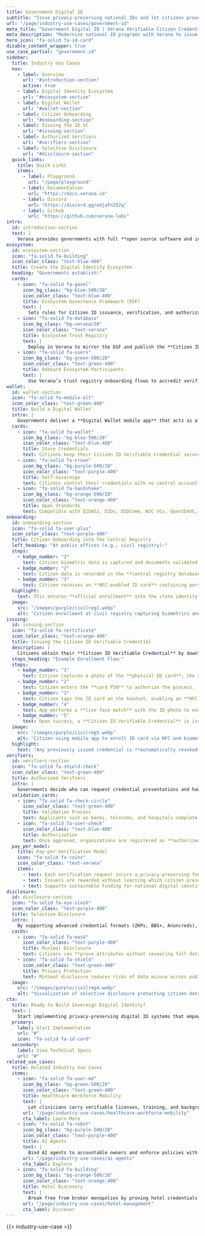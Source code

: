 ```yaml
---
title: Government Digital ID
subtitle: "Issue privacy-preserving national IDs and let citizens prove attributes anywhere—without centralizing their data."
url: "/page/industry-use-cases/government-id"
meta_title: "Government Digital ID | Verana Verifiable Citizen Credentials"
meta_description: "Modernize national ID programs with Verana to issue verifiable credentials, enable selective disclosure, and deliver privacy-preserving citizen services."
hero_icon: "fa-solid fa-id-card"
disable_content_wrapper: true
use_case_partial: "government-id"
sidebar:
  title: Industry Use Cases
  nav:
    - label: Overview
      url: "#introduction-section"
      active: true
    - label: Digital Identity Ecosystem
      url: "#ecosystem-section"
    - label: Digital Wallet
      url: "#wallet-section"
    - label: Citizen Onboarding
      url: "#onboarding-section"
    - label: Issuing the ID VC
      url: "#issuing-section"
    - label: Authorized Verifiers
      url: "#verifiers-section"
    - label: Selective Disclosure
      url: "#disclosure-section"
  quick_links:
    title: Quick Links
    items:
      - label: Playground
        url: "/page/playground"
      - label: Documentation
        url: "https://docs.verana.io"
      - label: Discord
        url: "https://discord.gg/edjaFn252q"
      - label: Github
        url: "https://github.com/verana-labs"
intro:
  id: introduction-section
  text: |
    Verana provides governments with full **open source software and infrastructure** to issue **privacy-preserving, verifiable, decentralized Digital IDs** that empower citizens while maintaining national sovereignty over identity systems.
ecosystem:
  id: ecosystem-section
  icon: "fa-solid fa-building"
  icon_color_class: "text-blue-400"
  title: Create the Digital Identity Ecosystem
  heading: "Governments establish:"
  cards:
    - icon: "fa-solid fa-gavel"
      icon_bg_class: "bg-blue-500/20"
      icon_color_class: "text-blue-400"
      title: Ecosystem Governance Framework (EGF)
      text: |
        Sets rules for Citizen ID issuance, verification, and authorization of participants, including optional pay-per-verification revenue models.
    - icon: "fa-solid fa-database"
      icon_bg_class: "bg-verana/20"
      icon_color_class: "text-verana"
      title: Ecosystem Trust Registry
      text: |
        Deploy in Verana to mirror the EGF and publish the **Citizen ID Credential Schema** for issuers and verifiers.
    - icon: "fa-solid fa-users"
      icon_bg_class: "bg-green-500/20"
      icon_color_class: "text-green-400"
      title: Onboard Ecosystem Participants
      text: |
        Use Verana’s trust registry onboarding flows to accredit verifiers or delegate onboarding to other government-approved operators.
wallet:
  id: wallet-section
  icon: "fa-solid fa-mobile-alt"
  icon_color_class: "text-green-400"
  title: Build a Digital Wallet
  intro: |
    Governments deliver a **Digital Wallet mobile app** that acts as a **Verifiable User Agent (VUA)** for citizens.
  cards:
    - icon: "fa-solid fa-wallet"
      icon_bg_class: "bg-blue-500/20"
      icon_color_class: "text-blue-400"
      title: Store Credentials
      text: Citizens keep their Citizen ID Verifiable Credential securely inside the wallet.
    - icon: "fa-solid fa-crown"
      icon_bg_class: "bg-purple-500/20"
      icon_color_class: "text-purple-400"
      title: Self-Sovereign
      text: Citizens control their credentials with no central account or dependency on a single provider.
    - icon: "fa-solid fa-handshake"
      icon_bg_class: "bg-orange-500/20"
      icon_color_class: "text-orange-400"
      title: Open Standards
      text: Compatible with EIDAS2, DIDs, DIDComm, W3C VCs, OpenID4VC, and OpenID4VP.
onboarding:
  id: onboarding-section
  icon: "fa-solid fa-user-plus"
  icon_color_class: "text-purple-400"
  title: Citizen Onboarding into the Central Registry
  left_heading: "At public offices (e.g., civil registry):"
  steps:
    - badge_number: "1"
      text: Citizen biometric data is captured and documents validated.
    - badge_number: "2"
      text: Citizen data is recorded in the **central registry database**.
    - badge_number: "3"
      text: Citizen receives an **NFC-enabled ID card** containing personal and biometric information.
  highlight:
    text: This ensures **official enrollment** into the state identity system.
  image:
    src: "/images/purple/civilreg1.webp"
    alt: "Citizen enrollment at civil registry capturing biometrics and issuing NFC-enabled ID card"
issuing:
  id: issuing-section
  icon: "fa-solid fa-certificate"
  icon_color_class: "text-orange-400"
  title: Issuing the Citizen ID Verifiable Credential
  description: |
    Citizens obtain their **Citizen ID Verifiable Credential** by downloading the Government Digital Wallet and completing a secure identity validation flow.
  steps_heading: "Example Enrollment Flow:"
  steps:
    - badge_number: "1"
      text: Citizen captures a photo of the **physical ID card**; the app reads the **MRZ** to retrieve the NFC access key.
    - badge_number: "2"
      text: Citizen enters the **card PIN** to authorize the process.
    - badge_number: "3"
      text: Citizen taps the ID card on the handset, enabling an **NFC read** of personal and biometric data.
    - badge_number: "4"
      text: App performs a **live face match** with the ID photo to ensure the legitimate cardholder.
    - badge_number: "5"
      text: Upon success, a **Citizen ID Verifiable Credential** is issued directly to the digital wallet.
  image:
    src: "/images/purple/civilreg5.webp"
    alt: "Citizen using mobile app to enroll ID card via NFC and biometric verification"
  highlight:
    text: "Any previously issued credential is **automatically revoked**, guaranteeing only **one valid credential** per citizen."
verifiers:
  id: verifiers-section
  icon: "fa-solid fa-shield-check"
  icon_color_class: "text-green-400"
  title: Authorized Verifiers
  intro: |
    Governments decide who can request credential presentations and how they are authorized.
  validation_cards:
    - icon: "fa-solid fa-check-circle"
      icon_color_class: "text-green-400"
      title: Validation Process
      text: Applicants such as banks, telecoms, and hospitals complete a formal **validation process** before onboarding.
    - icon: "fa-solid fa-user-check"
      icon_color_class: "text-blue-400"
      title: Authorization
      text: Once approved, organizations are registered as **authorized verifiers** for the Citizen ID schema.
  pay_per_model:
    title: Pay-per-Verification Model
    icon: "fa-solid fa-coins"
    icon_color_class: "text-verana"
    items:
      - text: Each verification request incurs a privacy-preserving fee.
      - text: Issuers are rewarded without learning which citizen presented credentials.
      - text: Supports sustainable funding for national digital identity services.
disclosure:
  id: disclosure-section
  icon: "fa-solid fa-eye-slash"
  icon_color_class: "text-purple-400"
  title: Selective Disclosure
  intro: |
    By supporting advanced credential formats (ZKPs, BBS+, Anoncreds), governments deliver privacy-preserving verification.
  cards:
    - icon: "fa-solid fa-mask"
      icon_color_class: "text-purple-400"
      title: Minimal Disclosure
      text: Citizens can **prove attributes without revealing full data** (e.g., “over 18” without disclosing birthdate).
    - icon: "fa-solid fa-shield"
      icon_color_class: "text-green-400"
      title: Privacy Protection
      text: Minimal disclosure reduces risks of data misuse across public and private services.
  image:
    src: "/images/purple/civilreg4.webp"
    alt: "Visualization of selective disclosure protecting citizen data during verification"
cta:
  title: Ready to Build Sovereign Digital Identity?
  text: |
    Start implementing privacy-preserving digital ID systems that empower citizens while maintaining national sovereignty.
  primary:
    label: Start Implementation
    url: "#"
    icon: "fa-solid fa-id-card"
  secondary:
    label: View Technical Specs
    url: "#"
related_use_cases:
  title: Related Industry Use Cases
  items:
    - icon: "fa-solid fa-user-md"
      icon_bg_class: "bg-green-500/20"
      icon_color_class: "text-green-400"
      title: Healthcare Workforce Mobility
      text: |
        Let clinicians carry verifiable licenses, training, and background checks—so onboarding takes minutes, not weeks.
      url: "/page/industry-use-cases/healthcare-workforce-mobility"
      cta_label: Learn More
    - icon: "fa-solid fa-robot"
      icon_bg_class: "bg-purple-500/20"
      icon_color_class: "text-purple-400"
      title: AI Agents
      text: |
        Bind AI agents to accountable owners and enforce policies with verifiable credentials.
      url: "/page/industry-use-cases/ai-agents"
      cta_label: Explore
    - icon: "fa-solid fa-building"
      icon_bg_class: "bg-orange-500/20"
      icon_color_class: "text-orange-400"
      title: Hotel Discovery
      text: |
        Break free from broker monopolies by proving hotel credentials directly to travelers.
      url: "/page/industry-use-cases/hotel-management"
      cta_label: Discover
---
```


{{< industry-use-case >}}
